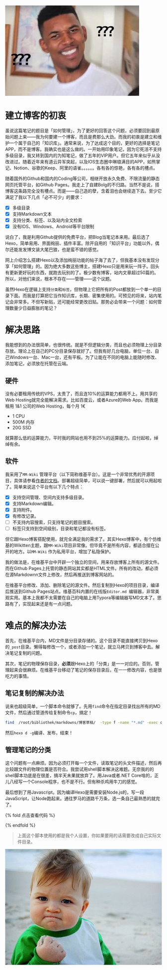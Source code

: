 
![](https://github.com/maiernte/img/raw/master/fun/what.jpg)


# 建立博客的初衷
虽说这篇笔记的题目是「如何管理」，为了更好的回答这个问题，必须要回到最原始问题上来——我为何要建一个博客，而且是费那么大劲。而我的初衷是建立和维护一个属于自己的「知识库」。通常来说，为了达成这个目的，更好的选择是笔记APP，而不是博客。我确实也是这么做的。一开始用印象笔记，因为它死活不支持多级目录，我又转到国内的为知笔记，做了五年的VIP用户。但它五年来似乎从没改进过。随着近年来有道云异军突起，以及IOS生态圈中琳琅满目的APP，如熊掌记、Notion、谷歌的Keep、阿里的语雀。。。。。。各有各的惊艳，各有各的槽点。

随着国外的Github和国内的Coding等公司，相继开放永久免费、不限流量的静态网页托管平台，如Github Pages。我走上了自建Bolg的不归路。当然不是说，搭博客这条路完全没有槽点。而是——自己造的孽，含着泪也会继续造下去。至少它满足了我以下几点「必不可少」的要求：

- [x] 多级目录
- [x] 支持Markdown文本
- [x] 支持分类、标签、以及站内全文检索
- [x] 没有IOS、Windows、Android等平台限制

说白了，我是利用Github提供的免费平台，把Blog当笔记本来用。最后选了Hexo，简单易用、界面绚丽、插件丰富。除开自用的「知识平台」功能以外，偶尔还能发发博文装大尾巴狼，也是蛮不错的感觉。

网上介绍怎么搭建Hexo以及添加绚丽功能的帖子海了去了，但我基本没有发现分享「如何管理」的。因为绝大多数这些博主，搭建Hexo只是用来玩一阵子。回头有更新更好玩的东西，就跑去玩别的了。极少数有博客，站内文章超过50篇的。所以，对他们来说，根本不存在——管理——这个议题。

虽然Hexo在逻辑上支持`分类`和`标签`，但物理上它把所有的Post都放到一个单一的目录下面。而我是打算把它当作知识库，长期、密集使用的。可预见的将来，站内笔记会非常多。不但写新贴，还可能经常更改旧贴。那势必会带来一个问题：如何管理数量少日益膨胀的笔记？

# 解决思路

我能想到的办法很简单，也很传统。就是不但逻辑分类，而且也必须物理上分目录存放。理论上在自己的PC分目录保存就好了。但我有好几台电脑，单位一台、自己Windows一台、Mac一台，还有平板。为了让能在不同的电脑上能随时修改、添加笔记，必须放在托管在云端。

## 硬件
没有必要租用传统的VPS，太贵了，而且连10%的运算能力都用不上。用共享的Web Hosting就完全能解决需求。比如百度云，或者Azure的Web App。而我是租用 1&1 公司的Web Hosting，每个月 1€
- 1 CPU
- 500M 内存
- 20G SSD

就算那么低的运算能力，平时我的网站也用不到25%的运算能力。应付起啦，绰绰有余。

## 软件
我采用了`MM-Wiki` 管理平台（以下简称维基平台）。这是一个非常优秀的开源项目，具体请参看[作者的文档](https://github.com/phachon/mm-wiki)。部署超级简单，可以说一键部署，然后就可以用起啦了。简单来说这个平台有以下几个特点：
- [x] 支持空间管理、空间内支持多级目录。
- [x] 支持Markdown编辑。
- [x] 支持附件。
- [x] 有修改记录。
- [ ] 不支持内容搜索，只支持笔记的题目搜索。
- [ ] 标签只支持到空间级别，目录和笔记都没有标签。

但它跟Hexo博客搭配使用，就完全满足我的需求了。其实Hexo博客中，有个仿维基的Wikitten主题，跟`MM-Wiki`项目非常像。但毕竟不是所有内容，都适合摆在公开的地方。以`MM-Wiki` 作为私用平台，增加了私隐保护。

我的做法是，在维基平台中开辟一个独立的空间，用来存放博客上所有的源文件。而在Github Pages上托管的静态网站其实都是HTML文件。所有的改动，都必须在源Markdownn文件上修改，然后再推送到博客网站的。

在维基平台修改、添加、删除笔记的源文件。然后复制到Hexo的项目目录，编译后推送到Github Pages站点。维基百科内置的在线版`Editor.md `编辑器，非常美观实用。基本上我都不太需要在自己的电脑上用Typora等编辑器写MD文本了。思路有了，实现起来还是有一点问题。

# 难点的解决办法

首先，在维基平台内，MD文件是分目录存储的。这个目录不能直接拷贝到Hexo的`_post`目录。懒得每修改一个，或者添加一个笔记，就立马拷贝到博客中去。解决笔记复制的问题。

其次，笔记的物理保存目录，**必须**跟Hexo上的「分类」是一一对应的。否则，管理起来会很麻烦。在维基平台移动了笔记的保存目录后，在一一修改内容，也是很吃力的事情。

## 笔记复制的解决办法

说来也超级简单，一个脚本命令就够了。先用`find`命令在指定目录找出所有的MD文件，然后通过管道传给复制命令`cp`，搞定！
```sh
find  /root/bibliothek/markdowns/博客草稿/  -type f -name "*.md" -exec cp {} /home/_post/ \;
```
然后`hexo d -g`编译、发布，结束！

## 管理笔记的分类

这个问题有一点麻烦。因为必须打开每一个文件，读取笔记的头文件描述，然后再比较跟文件的物理位置是否符合。我尝试用shell脚本解决这难题。无奈我的的shell脚本功底是在很差，搞半天未果就放弃了。用Java或者.NET Core啥的，正儿八经写一个Console程序，也不是不行。但有种杀鸡用牛刀的感觉。

最后想到了用Javascript。因为编译Hexo是需要安装Node.js的，写一段JavaScript，让Node跑起来。通往罗马的道路千万条，选一条自己最熟悉的就完了。

{% fold 点击查看代码 %}
<script src="https://gist.github.com/maiernte/d2cdf04780b575fe9705204b6f0fbef8.js"></script>
{% endfold  %}

> 上面这个脚本使用的都是我个人设置，你如果要用的话需要改成自己实际文件目录。

![](https://github.com/maiernte/img/raw/master/fun/给力.jpg)